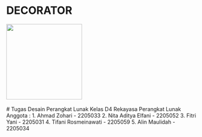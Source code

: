# DECORATOR
<img src="https://user-images.githubusercontent.com/74038190/212746035-d5c61762-973c-44c0-aec7-887f3b7690e3.gif" width="200">
<br><br>
# Tugas Desain Perangkat Lunak
Kelas D4 Rekayasa Perangkat Lunak
Anggota :
  1. Ahmad Zohari - 2205033
  2. Nita Aditya Elfani - 2205052
  3. Fitri Yani - 2205031
  4. Tifani Rosmeinawati - 2205059
  5. Alin Maulidah - 2205034
